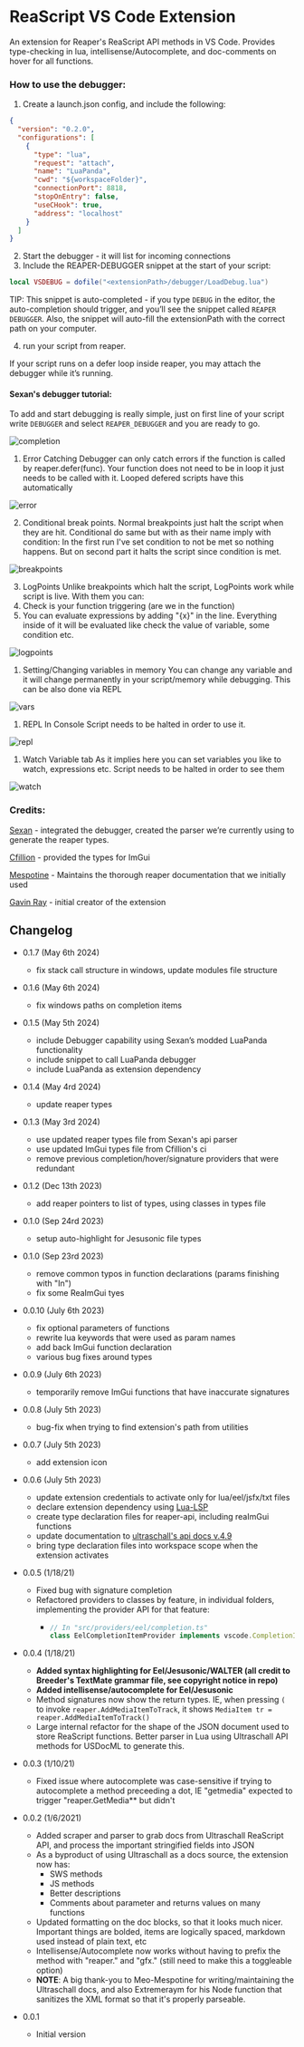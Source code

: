 # ReaScript VS Code Extension

An extension for Reaper's ReaScript API methods in VS Code.
Provides type-checking in lua, intellisense/Autocomplete, and doc-comments on hover for all functions.

### How to use the debugger:

1. Create a launch.json config, and include the following:

```json
{
  "version": "0.2.0",
  "configurations": [
    {
      "type": "lua",
      "request": "attach",
      "name": "LuaPanda",
      "cwd": "${workspaceFolder}",
      "connectionPort": 8818,
      "stopOnEntry": false,
      "useCHook": true,
      "address": "localhost"
    }
  ]
}
```

2. Start the debugger - it will list for incoming connections
3. Include the REAPER-DEBUGGER snippet at the start of your script:

```lua
local VSDEBUG = dofile("<extensionPath>/debugger/LoadDebug.lua")
```

TIP: This snippet is auto-completed - if you type `DEBUG` in the editor, the auto-completion should trigger, and you’ll see the snippet called `REAPER DEBUGGER`. Also, the snippet will auto-fill the extensionPath with the correct path on your computer.

4. run your script from reaper.

If your script runs on a defer loop inside reaper, you may attach the debugger while it’s running.

#### Sexan's debugger tutorial: 
To add and start debugging is really simple, just on first line of your script write
`DEBUGGER` and select `REAPER_DEBUGGER` and you are ready to go.

![completion](./resources/images/completion.gif)

1. Error Catching
Debugger can only catch errors if the function is called by reaper.defer(func). Your function does not need to be in loop it just needs to be called with it. Looped defered scripts have this automatically

![error](./resources/images/error.gif)

2. Conditional break points.
Normal breakpoints just halt the script when they are hit. Conditional do same but with as their name imply with condition:
In the first run I've set condition to not be met so nothing happens. But on second part it halts the script since condition is met.

![breakpoints](./resources/images/breakpoints.gif)


3. LogPoints
Unlike breakpoints which halt the script, LogPoints work while script is live.
With them you can:
1. Check is your function triggering (are we in the function)
2. You can evaluate expressions by adding "{x}" in the line. Everything inside of it will be evaluated like check the value of variable, some condition etc.

![logpoints](./resources/images/logpoints.gif)

1. Setting/Changing variables in memory
You can change any variable and it will change permanently in your script/memory while debugging. This can be also done via REPL

![vars](./resources/images/vars.gif)

1. REPL In Console
Script needs to be halted in order to use it.

![repl](./resources/images/repl2.gif)

1. Watch Variable tab
As it implies here you can set variables you like to watch, expressions etc. Script needs to be halted in order to see them

![watch](./resources/images/watch.gif)

### Credits:

[Sexan](https://github.com/GoranKovac) - integrated the debugger, created the parser we’re currently using to generate the reaper types.

[Cfillion](https://github.com/cfillion) - provided the types for ImGui

[Mespotine](https://github.com/mespotine) - Maintains the thorough reaper documentation that we initially used

[Gavin Ray](https://github.com/GavinRay97) - initial creator of the extension

## Changelog

- 0.1.7 (May 6th 2024)
  - fix stack call structure in windows, update modules file structure
- 0.1.6 (May 6th 2024)
  - fix windows paths on completion items
- 0.1.5 (May 5th 2024)
  - include Debugger capability using Sexan’s modded LuaPanda functionality
  - include snippet to call LuaPanda debugger
  - include LuaPanda as extension dependency
- 0.1.4 (May 4rd 2024)
  - update reaper types
- 0.1.3 (May 3rd 2024)
  - use updated reaper types file from Sexan's api parser
  - use updated ImGui types file from Cfillion's ci
  - remove previous completion/hover/signature providers that were redundant
- 0.1.2 (Dec 13th 2023)
  - add reaper pointers to list of types, using classes in types file
- 0.1.0 (Sep 24rd 2023)
  - setup auto-highlight for Jesusonic file types
- 0.1.0 (Sep 23rd 2023)
  - remove common typos in function declarations (params finishing with "In")
  - fix some ReaImGui tyes
- 0.0.10 (July 6th 2023)
  - fix optional parameters of functions
  - rewrite lua keywords that were used as param names
  - add back ImGui function declaration
  - various bug fixes around types

- 0.0.9 (July 6th 2023)
  - temporarily remove ImGui functions that have inaccurate signatures

- 0.0.8 (July 5th 2023)
  - bug-fix when trying to find extension's path from utilities

- 0.0.7 (July 5th 2023)
  - add extension icon

- 0.0.6 (July 5th 2023)
  - update extension credentials to activate only for lua/eel/jsfx/txt files
  - declare extension dependency using [Lua-LSP](https://github.com/LuaLS/lua-language-server)
  - create type declaration files for reaper-api, including reaImGui functions
  - update documentation to [ultraschall's api docs v.4.9](https://github.com/Ultraschall/ultraschall-lua-api-for-reaper/releases/tag/4.9)
  - bring type declaration files into workspace scope when the extension activates
- 0.0.5 (1/18/21)
  - Fixed bug with signature completion
  - Refactored providers to classes by feature, in individual folders, implementing the provider API for that feature:
    - ```ts
      // In "src/providers/eel/completion.ts"
      class EelCompletionItemProvider implements vscode.CompletionItemProvider {}
      ```

- 0.0.4 (1/18/21)

  - **Added syntax highlighting for Eel/Jesusonic/WALTER (all credit to Breeder's TextMate grammar file, see copyright notice in repo)**
  - **Added intellisense/autocomplete for Eel/Jesusonic**
  - Method signatures now show the return types. IE, when pressing `(` to invoke `reaper.AddMediaItemToTrack`, it shows `MediaItem tr = reaper.AddMediaItemToTrack()`
  - Large internal refactor for the shape of the JSON document used to store ReaScript functions. Better parser in Lua using Ultraschall API methods for USDocML to generate this.

- 0.0.3 (1/10/21)

  - Fixed issue where autocomplete was case-sensitive if trying to autocomplete a method preceeding a dot, IE "getmedia" expected to trigger "reaper.GetMedia\*\* but didn't

- 0.0.2 (1/6/2021)

  - Added scraper and parser to grab docs from Ultraschall ReaScript API, and process the important stringified fields into JSON
  - As a byproduct of using Ultraschall as a docs source, the extension now has:
    - SWS methods
    - JS methods
    - Better descriptions
    - Comments about parameter and returns values on many functions
  - Updated formatting on the doc blocks, so that it looks much nicer. Important things are bolded, items are logically spaced, markdown used instead of plain text, etc
  - Intellisense/Autocomplete now works without having to prefix the method with "reaper." and "gfx." (still need to make this a toggleable option)
  - **NOTE**: A big thank-you to Meo-Mespotine for writing/maintaining the Ultraschall docs, and also Extremeraym for his Node function that sanitizes the XML format so that it's properly parseable.

- 0.0.1
  - Initial version
